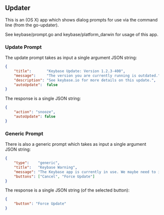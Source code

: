 ## Updater

This is an (OS X) app which shows dialog prompts for use via the command line (from the go-updater).

See keybase/prompt.go and keybase/platform_darwin for usage of this app.

### Update Prompt

The update prompt takes as input a single argument JSON string:

```json
{
    "title":       "Keybase Update: Version 1.2.3-400",
    "message":     "The version you are currently running is outdated.",
    "description": "See keybase.io for more details on this update.",
    "autoUpdate":  false
}
```

The response is a single JSON string:

```json
{
    "action": "snooze",
    "autoUpdate": false
}
```


### Generic Prompt

There is also a generic prompt which takes as input a single argument JSON string:

```json
{
    "type":    "generic",
    "title":   "Keybase Warning",
    "message": "The Keybase app is currently in use. We maybe need to interrupt current activity to perform the update",
    "buttons": ["Cancel", "Force Update"]
}
```

The response is a single JSON string (of the selected button):

```json
{
    "button": "Force Update"
}
```

